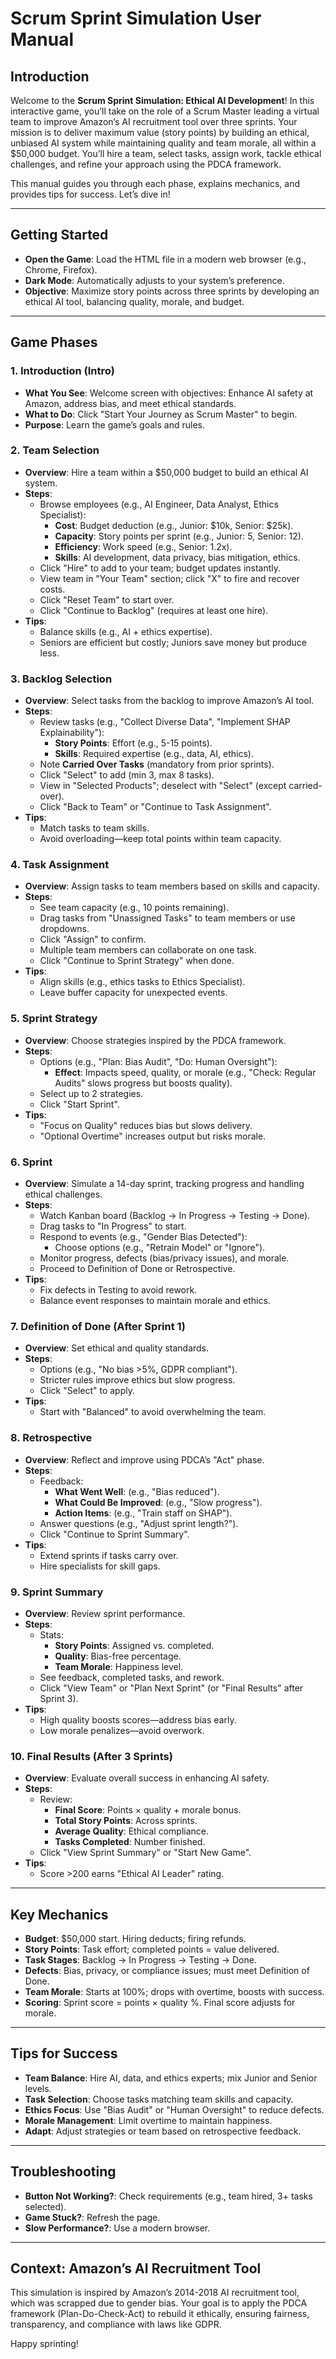 # Scrum Sprint Simulation User Manual

## Introduction

Welcome to the **Scrum Sprint Simulation: Ethical AI Development**! In this interactive game, you’ll take on the role of a Scrum Master leading a virtual team to improve Amazon’s AI recruitment tool over three sprints. Your mission is to deliver maximum value (story points) by building an ethical, unbiased AI system while maintaining quality and team morale, all within a $50,000 budget. You’ll hire a team, select tasks, assign work, tackle ethical challenges, and refine your approach using the PDCA framework.

This manual guides you through each phase, explains mechanics, and provides tips for success. Let’s dive in!

---

## Getting Started

- **Open the Game**: Load the HTML file in a modern web browser (e.g., Chrome, Firefox).
- **Dark Mode**: Automatically adjusts to your system’s preference.
- **Objective**: Maximize story points across three sprints by developing an ethical AI tool, balancing quality, morale, and budget.

---

## Game Phases

### 1. Introduction (Intro)
- **What You See**: Welcome screen with objectives: Enhance AI safety at Amazon, address bias, and meet ethical standards.
- **What to Do**: Click "Start Your Journey as Scrum Master" to begin.
- **Purpose**: Learn the game’s goals and rules.

### 2. Team Selection
- **Overview**: Hire a team within a $50,000 budget to build an ethical AI system.
- **Steps**:
  - Browse employees (e.g., AI Engineer, Data Analyst, Ethics Specialist):
    - **Cost**: Budget deduction (e.g., Junior: $10k, Senior: $25k).
    - **Capacity**: Story points per sprint (e.g., Junior: 5, Senior: 12).
    - **Efficiency**: Work speed (e.g., Senior: 1.2x).
    - **Skills**: AI development, data privacy, bias mitigation, ethics.
  - Click "Hire" to add to your team; budget updates instantly.
  - View team in "Your Team" section; click "X" to fire and recover costs.
  - Click "Reset Team" to start over.
  - Click "Continue to Backlog" (requires at least one hire).
- **Tips**:
  - Balance skills (e.g., AI + ethics expertise).
  - Seniors are efficient but costly; Juniors save money but produce less.

### 3. Backlog Selection
- **Overview**: Select tasks from the backlog to improve Amazon’s AI tool.
- **Steps**:
  - Review tasks (e.g., "Collect Diverse Data", "Implement SHAP Explainability"):
    - **Story Points**: Effort (e.g., 5-15 points).
    - **Skills**: Required expertise (e.g., data, AI, ethics).
  - Note **Carried Over Tasks** (mandatory from prior sprints).
  - Click "Select" to add (min 3, max 8 tasks).
  - View in "Selected Products"; deselect with "Select" (except carried-over).
  - Click "Back to Team" or "Continue to Task Assignment".
- **Tips**:
  - Match tasks to team skills.
  - Avoid overloading—keep total points within team capacity.

### 4. Task Assignment
- **Overview**: Assign tasks to team members based on skills and capacity.
- **Steps**:
  - See team capacity (e.g., 10 points remaining).
  - Drag tasks from "Unassigned Tasks" to team members or use dropdowns.
  - Click "Assign" to confirm.
  - Multiple team members can collaborate on one task.
  - Click "Continue to Sprint Strategy" when done.
- **Tips**:
  - Align skills (e.g., ethics tasks to Ethics Specialist).
  - Leave buffer capacity for unexpected events.

### 5. Sprint Strategy
- **Overview**: Choose strategies inspired by the PDCA framework.
- **Steps**:
  - Options (e.g., "Plan: Bias Audit", "Do: Human Oversight"):
    - **Effect**: Impacts speed, quality, or morale (e.g., "Check: Regular Audits" slows progress but boosts quality).
  - Select up to 2 strategies.
  - Click "Start Sprint".
- **Tips**:
  - "Focus on Quality" reduces bias but slows delivery.
  - "Optional Overtime" increases output but risks morale.

### 6. Sprint
- **Overview**: Simulate a 14-day sprint, tracking progress and handling ethical challenges.
- **Steps**:
  - Watch Kanban board (Backlog → In Progress → Testing → Done).
  - Drag tasks to "In Progress" to start.
  - Respond to events (e.g., "Gender Bias Detected"):
    - Choose options (e.g., "Retrain Model" or "Ignore").
  - Monitor progress, defects (bias/privacy issues), and morale.
  - Proceed to Definition of Done or Retrospective.
- **Tips**:
  - Fix defects in Testing to avoid rework.
  - Balance event responses to maintain morale and ethics.

### 7. Definition of Done (After Sprint 1)
- **Overview**: Set ethical and quality standards.
- **Steps**:
  - Options (e.g., "No bias >5%, GDPR compliant").
  - Stricter rules improve ethics but slow progress.
  - Click "Select" to apply.
- **Tips**:
  - Start with "Balanced" to avoid overwhelming the team.

### 8. Retrospective
- **Overview**: Reflect and improve using PDCA’s "Act" phase.
- **Steps**:
  - Feedback:
    - **What Went Well**: (e.g., "Bias reduced").
    - **What Could Be Improved**: (e.g., "Slow progress").
    - **Action Items**: (e.g., "Train staff on SHAP").
  - Answer questions (e.g., "Adjust sprint length?").
  - Click "Continue to Sprint Summary".
- **Tips**:
  - Extend sprints if tasks carry over.
  - Hire specialists for skill gaps.

### 9. Sprint Summary
- **Overview**: Review sprint performance.
- **Steps**:
  - Stats:
    - **Story Points**: Assigned vs. completed.
    - **Quality**: Bias-free percentage.
    - **Team Morale**: Happiness level.
  - See feedback, completed tasks, and rework.
  - Click "View Team" or "Plan Next Sprint" (or "Final Results" after Sprint 3).
- **Tips**:
  - High quality boosts scores—address bias early.
  - Low morale penalizes—avoid overwork.

### 10. Final Results (After 3 Sprints)
- **Overview**: Evaluate overall success in enhancing AI safety.
- **Steps**:
  - Review:
    - **Final Score**: Points × quality + morale bonus.
    - **Total Story Points**: Across sprints.
    - **Average Quality**: Ethical compliance.
    - **Tasks Completed**: Number finished.
  - Click "View Sprint Summary" or "Start New Game".
- **Tips**:
  - Score >200 earns "Ethical AI Leader" rating.

---

## Key Mechanics

- **Budget**: $50,000 start. Hiring deducts; firing refunds.
- **Story Points**: Task effort; completed points = value delivered.
- **Task Stages**: Backlog → In Progress → Testing → Done.
- **Defects**: Bias, privacy, or compliance issues; must meet Definition of Done.
- **Team Morale**: Starts at 100%; drops with overtime, boosts with success.
- **Scoring**: Sprint score = points × quality %. Final score adjusts for morale.

---

## Tips for Success

- **Team Balance**: Hire AI, data, and ethics experts; mix Junior and Senior levels.
- **Task Selection**: Choose tasks matching team skills and capacity.
- **Ethics Focus**: Use "Bias Audit" or "Human Oversight" to reduce defects.
- **Morale Management**: Limit overtime to maintain happiness.
- **Adapt**: Adjust strategies or team based on retrospective feedback.

---

## Troubleshooting

- **Button Not Working?**: Check requirements (e.g., team hired, 3+ tasks selected).
- **Game Stuck?**: Refresh the page.
- **Slow Performance?**: Use a modern browser.

---

## Context: Amazon’s AI Recruitment Tool
This simulation is inspired by Amazon’s 2014-2018 AI recruitment tool, which was scrapped due to gender bias. Your goal is to apply the PDCA framework (Plan-Do-Check-Act) to rebuild it ethically, ensuring fairness, transparency, and compliance with laws like GDPR.

Happy sprinting!

